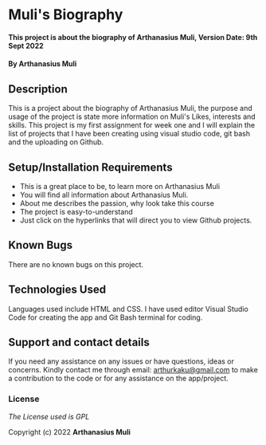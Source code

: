 # Muli's Biography

#### This project is about the biography of Arthanasius Muli, Version Date: 9th Sept 2022

#### By **Arthanasius Muli**

## Description

This is a project about the biography of Arthanasius Muli, the purpose and usage of the project is state more information on Muli's Likes, interests and skills. This project is my first assignment for week one and I will explain the list of projects that I have been creating using visual studio code, git bash and the uploading on Github.

## Setup/Installation Requirements

- This is a great place to be, to learn more on Arthanasius Muli
- You will find all information about Arthanasius Muli.
- About me describes the passion, why look take this course
- The project is easy-to-understand
- Just click on the hyperlinks that will direct you to view Github projects.

## Known Bugs

There are no known bugs on this project.

## Technologies Used

Languages used include HTML and CSS. I have used editor Visual Studio Code for creating the app and Git Bash terminal for coding.

## Support and contact details

If you need any assistance on any issues or have questions, ideas or concerns. Kindly contact me through email: arthurkaku@gmail.com to make a contribution to the code or for any assistance on the app/project.

### License

_The License used is GPL_

Copyright (c) 2022 **Arthanasius Muli**

